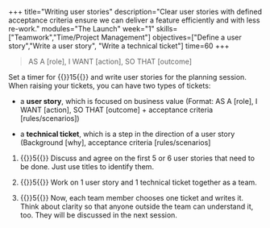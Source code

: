 +++
title="Writing user stories"
description="Clear user stories with defined acceptance criteria ensure we can deliver a feature efficiently and with less re-work."
modules="The Launch"
week="1"
skills=["Teamwork","Time/Project Management"]
objectives=["Define a user story","Write a user story", "Write a technical ticket"]
time=60
+++

> AS A \[role], I WANT \[action], SO THAT \[outcome]

Set a timer for {{<timer>}}15{{</timer>}} and write user stories for the planning session. When raising your tickets, you can have two types of tickets:

- a **user story**, which is focused on business value (Format: AS A \[role], I WANT \[action], SO THAT \[outcome] + acceptance criteria \[rules/scenarios])

- a **technical ticket**, which is a step in the direction of a user story (Background \[why], acceptance criteria \[rules/scenarios]

1. {{<timer>}}5{{</timer>}} Discuss and agree on the first 5 or 6 user stories that need to be done. Just use titles to identify them.

2. {{<timer>}}5{{</timer>}} Work on 1 user story and 1 technical ticket together as a team.

3. {{<timer>}}5{{</timer>}} Now, each team member chooses one ticket and writes it. Think about clarity so that anyone outside the team can understand it, too. They will be discussed in the next session.
